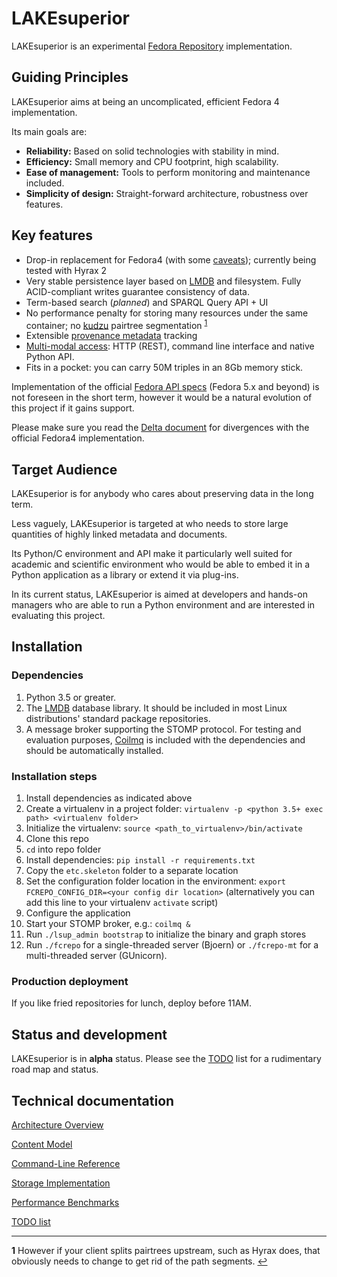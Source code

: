 # LAKEsuperior

LAKEsuperior is an experimental [Fedora Repository](http://fedorarepository.org)
implementation.

## Guiding Principles

LAKEsuperior aims at being an uncomplicated, efficient Fedora 4 implementation.

Its main goals are:

- **Reliability:** Based on solid technologies with stability in mind.
- **Efficiency:** Small memory and CPU footprint, high scalability.
- **Ease of management:** Tools to perform monitoring and maintenance included.
- **Simplicity of design:** Straight-forward architecture, robustness over
  features.

## Key features

- Drop-in replacement for Fedora4 (with some
  [caveats](doc/notes/fcrepo4_deltas.md)); currently being tested with Hyrax 2
- Very stable persistence layer based on [LMDB](https://symas.com/lmdb/) and
  filesystem. Fully ACID-compliant writes guarantee consistency of data.
- Term-based search (*planned*) and SPARQL Query API + UI
- No performance penalty for storing many resources under the same container; no
  [kudzu](https://www.nature.org/ourinitiatives/urgentissues/land-conservation/forests/kudzu.xml)
  pairtree segmentation <sup id="a1">[1](#f1)</sup>
- Extensible [provenance metadata](doc/notes/model.md) tracking
- [Multi-modal access](doc/notes/architecture.md): HTTP (REST), command line
  interface and native Python API.
- Fits in a pocket: you can carry 50M triples in an 8Gb memory stick.

Implementation of the official [Fedora API specs](https://fedora.info/spec/)
(Fedora 5.x and beyond) is not
foreseen in the short term, however it would be a natural evolution of this
project if it gains support.

Please make sure you read the [Delta document](doc/notes/fcrepo4_deltas.md) for
divergences with the official Fedora4 implementation.

## Target Audience

LAKEsuperior is for anybody who cares about preserving data in the long term.

Less vaguely, LAKEsuperior is targeted at who needs to store large quantities
of highly linked metadata and documents.

Its Python/C environment and API make it particularly well suited for academic
and scientific environment who would be able to embed it in a Python
application as a library or extend it via plug-ins.

In its current status, LAKEsuperior is aimed at developers and
hands-on managers who are able to run a Python environment and are
interested in evaluating this project.

## Installation

### Dependencies

1. Python 3.5 or greater.
1. The [LMDB](https://symas.com/lmdb/) database library. It should be included
in most Linux distributions' standard package repositories.
1. A message broker supporting the STOMP protocol. For testing and evaluation
purposes, [Coilmq](https://github.com/hozn/coilmq) is included with the
dependencies and should be automatically installed.

### Installation steps

1. Install dependencies as indicated above
1. Create a virtualenv in a project folder:
   `virtualenv -p <python 3.5+ exec path> <virtualenv folder>`
1. Initialize the virtualenv: `source <path_to_virtualenv>/bin/activate`
1. Clone this repo
1. `cd` into repo folder
1. Install dependencies: `pip install -r requirements.txt`
1. Copy the `etc.skeleton` folder to a separate location
1. Set the configuration folder location in the environment:
   `export FCREPO_CONFIG_DIR=<your config dir location>` (alternatively you can
   add this line to your virtualenv `activate` script)
1. Configure the application
1. Start your STOMP broker, e.g.: `coilmq &`
1. Run `./lsup_admin bootstrap` to initialize the binary and graph stores
1. Run `./fcrepo` for a single-threaded server (Bjoern) or `./fcrepo-mt` for a
   multi-threaded server (GUnicorn).

### Production deployment

If you like fried repositories for lunch, deploy before 11AM.

## Status and development

LAKEsuperior is in **alpha** status. Please see the [TODO](doc/notes/TODO) list
for a rudimentary road map and status.

## Technical documentation

[Architecture Overview](doc/notes/architecture.md)

[Content Model](doc/notes/model.md)

[Command-Line Reference](doc/notes/cli.md)

[Storage Implementation](doc/notes/storage.md)

[Performance Benchmarks](doc/notes/performance.md)

[TODO list](doc/notes/TODO)

---

<b id="f1">1</b> However if your client splits pairtrees upstream, such as
Hyrax does, that obviously needs to change to get rid of the path
segments. [↩](#a1)
